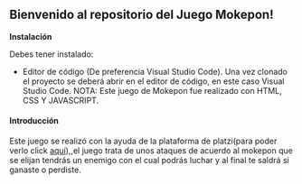 ## Bienvenido al repositorio del Juego Mokepon!
**Instalación**

Debes tener instalado:
- Editor de código (De preferencia Visual Studio Code).
Una vez clonado el proyecto se deberá abrir en el editor de código, en este caso Visual Studio Code.
NOTA: Este juego de Mokepon fue realizado con HTML, CSS Y JAVASCRIPT.

#### Introducción
Este juego se realizó con la ayuda de la plataforma de platzi(para poder verlo click [aquí](https://platzi.com/cursos/programacion-basica/)),,el juego trata de unos ataques de acuerdo al mokepon que se elijan tendrás un enemigo con el cual podrás luchar y al final te saldrá si ganaste o perdiste.

